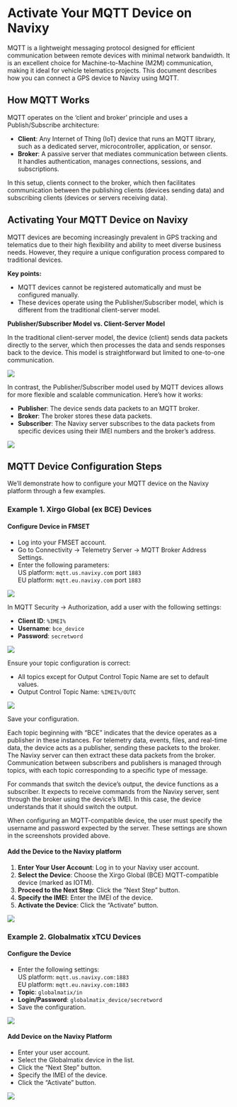 # Activate Your MQTT Device on Navixy

MQTT is a lightweight messaging protocol designed for efficient communication between remote devices with minimal network bandwidth. It is an excellent choice for Machine-to-Machine (M2M) communication, making it ideal for vehicle telematics projects. This document describes how you can connect a GPS device to Navixy using MQTT.

## How MQTT Works

MQTT operates on the ‘client and broker’ principle and uses a Publish/Subscribe architecture:

* **Client**: Any Internet of Thing (IoT) device that runs an MQTT library, such as a dedicated server, microcontroller, application, or sensor.
* **Broker**: A passive server that mediates communication between clients. It handles authentication, manages connections, sessions, and subscriptions.

In this setup, clients connect to the broker, which then facilitates communication between the publishing clients (devices sending data) and subscribing clients (devices or servers receiving data).

## Activating Your MQTT Device on Navixy

MQTT devices are becoming increasingly prevalent in GPS tracking and telematics due to their high flexibility and ability to meet diverse business needs. However, they require a unique configuration process compared to traditional devices.

**Key points:**

* MQTT devices cannot be registered automatically and must be configured manually.
* These devices operate using the Publisher/Subscriber model, which is different from the traditional client-server model.

**Publisher/Subscriber Model vs. Client-Server Model**

In the traditional client-server model, the device (client) sends data packets directly to the server, which then processes the data and sends responses back to the device. This model is straightforward but limited to one-to-one communication.

![](../../../expert-center/faq-and-troubleshooting/gps-devices/add-and-manage-devices/attachments/image-20240717-170644.png)

In contrast, the Publisher/Subscriber model used by MQTT devices allows for more flexible and scalable communication. Here’s how it works:

* **Publisher**: The device sends data packets to an MQTT broker.
* **Broker**: The broker stores these data packets.
* **Subscriber**: The Navixy server subscribes to the data packets from specific devices using their IMEI numbers and the broker’s address.

![](../../../expert-center/faq-and-troubleshooting/gps-devices/add-and-manage-devices/attachments/image-20240717-170707.png)

## MQTT Device Configuration Steps

We’ll demonstrate how to configure your MQTT device on the Navixy platform through a few examples.

### Example 1. Xirgo Global (ex BCE) Devices

#### Configure Device in FMSET

* Log into your FMSET account.
* Go to Connectivity → Telemetry Server → MQTT Broker Address Settings.
* Enter the following parameters:\
  US platform: `mqtt.us.navixy.com` port `1883`\
  EU platform: `mqtt.eu.navixy.com` port `1883`

![](../../../expert-center/faq-and-troubleshooting/gps-devices/add-and-manage-devices/attachments/image-20240717-165930.png)

In MQTT Security → Authorization, add a user with the following settings:

* **Client ID**: `%IMEI%`
* **Username**: `bce_device`
* **Password**: `secretword`

![](../../../expert-center/faq-and-troubleshooting/gps-devices/add-and-manage-devices/attachments/image-20240717-170022.png)

Ensure your topic configuration is correct:

* All topics except for Output Control Topic Name are set to default values.
* Output Control Topic Name: `%IMEI%/OUTC`

![](../../../expert-center/faq-and-troubleshooting/gps-devices/add-and-manage-devices/attachments/image-20240717-170207.png)

Save your configuration.

Each topic beginning with “BCE” indicates that the device operates as a publisher in these instances. For telemetry data, events, files, and real-time data, the device acts as a publisher, sending these packets to the broker. The Navixy server can then extract these data packets from the broker. Communication between subscribers and publishers is managed through topics, with each topic corresponding to a specific type of message.

For commands that switch the device’s output, the device functions as a subscriber. It expects to receive commands from the Navixy server, sent through the broker using the device’s IMEI. In this case, the device understands that it should switch the output.

When configuring an MQTT-compatible device, the user must specify the username and password expected by the server. These settings are shown in the screenshots provided above.

#### Add the Device to the Navixy platform

1. **Enter Your User Account**: Log in to your Navixy user account.
2. **Select the Device**: Choose the Xirgo Global (BCE) MQTT-compatible device (marked as IOTM).
3. **Proceed to the Next Step**: Click the “Next Step” button.
4. **Specify the IMEI**: Enter the IMEI of the device.
5. **Activate the Device**: Click the “Activate” button.

![](../../../expert-center/faq-and-troubleshooting/gps-devices/add-and-manage-devices/attachments/image-20240717-170552.png)

### Example 2. Globalmatix xTCU Devices

#### Configure the Device

* Enter the following settings:\
  US platform: `mqtt.us.navixy.com:1883`\
  EU platform: `mqtt.eu.navixy.com:1883`
* **Topic**: `globalmatix/in`
* **Login/Password**: `globalmatix_device/secretword`
* Save the configuration.

![](../../../expert-center/faq-and-troubleshooting/gps-devices/add-and-manage-devices/attachments/image-20240717-170804.png)

#### Add Device on the Navixy Platform

* Enter your user account.
* Select the Globalmatix device in the list.
* Click the “Next Step” button.
* Specify the IMEI of the device.
* Click the “Activate” button.

![](../../../expert-center/faq-and-troubleshooting/gps-devices/add-and-manage-devices/attachments/image-20240717-170828.png)
